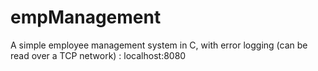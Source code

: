 # empManagement
A simple employee management system in C, with error logging (can be read over a TCP network) : localhost:8080
